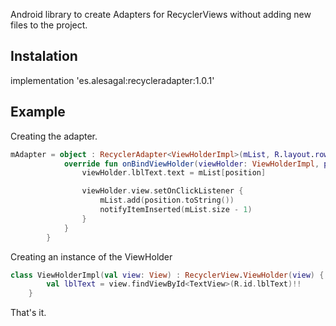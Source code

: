 Android library to create Adapters for RecyclerViews without adding new files to the project.

## Instalation

implementation 'es.alesagal:recycleradapter:1.0.1'


## Example

Creating the adapter.

```kotlin
mAdapter = object : RecyclerAdapter<ViewHolderImpl>(mList, R.layout.row, ViewHolderImpl::class.java) {
            override fun onBindViewHolder(viewHolder: ViewHolderImpl, position: Int) {
                viewHolder.lblText.text = mList[position]

                viewHolder.view.setOnClickListener {
                    mList.add(position.toString())
                    notifyItemInserted(mList.size - 1)
                }
            }
        }
```


Creating an instance of the ViewHolder

```kotlin
class ViewHolderImpl(val view: View) : RecyclerView.ViewHolder(view) {
        val lblText = view.findViewById<TextView>(R.id.lblText)!!
    }

```

That's it.